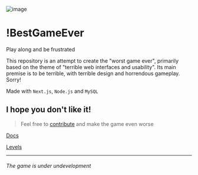 ![image](https://github.com/geraldohomero/WorstGameEver/assets/70844369/2a85688f-a47e-483d-9934-04a43f8f0d6b)

# !BestGameEver
Play along and be frustrated

This repository is an attempt to create the "worst game ever", primarily based on the theme of "terrible web interfaces and usability". Its main premise is to be terrible, with terrible design and horrendous gameplay. Sorry!

Made with `Next.js`, `Node.js` and `MySQL`

## I hope you don't like it!

>Feel free to [contribute](./CONTRIBUTING.md) and make the game even worse

[Docs](./docs/README.md)

[Levels](./docs/Levels/README.md)

---

###### The game is under undevelopment
